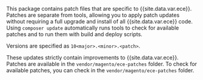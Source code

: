 This package contains patch files that are specific to {{site.data.var.ece}}. Patches are separate from tools, allowing you to apply patch updates without requiring a full upgrade and install of all {{site.data.var.ece}} code. Using `composer update` automatically runs tools to check for available patches and to run them with build and deploy scripts.

Versions are specified as `10<major>.<minor>.<patch>`.

These updates strictly contain improvements to {{site.data.var.ece}}. Patches are available in the `vendor/magento/ece-patches` folder. To check for available patches, you can check in the `vendor/magento/ece-patches` folder.